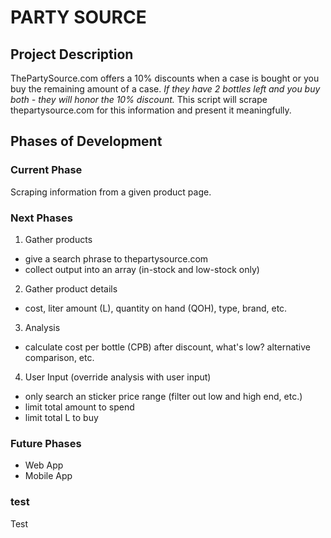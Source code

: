 # PARTY SOURCE 
## Project Description
ThePartySource.com offers a 10% discounts when a case is bought or you buy the remaining amount of a case.
_If they have 2 bottles left and you buy both - they will honor the 10% discount._
This script will scrape thepartysource.com for this information and present it meaningfully.

## Phases of Development

### Current Phase
Scraping information from a given product page.

### Next Phases
1. Gather products
  * give a search phrase to thepartysource.com
  * collect output into an array (in-stock and low-stock only)
2. Gather product details
  * cost,  liter amount (L), quantity on hand (QOH), type, brand, etc.
3. Analysis
  * calculate cost per bottle (CPB) after discount,  what's low? alternative comparison, etc.
4. User Input (override analysis with user input)
  * only search an sticker price range (filter out low and high end, etc.)
  * limit total amount to spend
  * limit total L to buy

### Future Phases
* Web App
* Mobile App

### test
Test